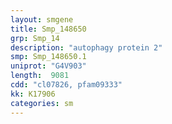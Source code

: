 ```yaml
---
layout: smgene
title: Smp_148650
grp: Smp_14
description: "autophagy protein 2"
smp: Smp_148650.1
uniprot: "G4V903"
length:  9081
cdd: "cl07826, pfam09333"
kk: K17906
categories: sm
---
```

